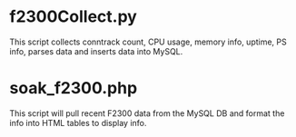 f2300Collect.py
===============

This script collects conntrack count, CPU usage, memory info, uptime, PS info,
parses data and inserts data into MySQL.

soak_f2300.php
==============
This script will pull recent F2300 data from the MySQL DB and format the info
into HTML tables to display info.
